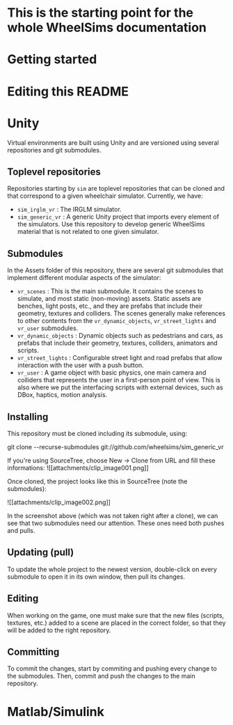 # This is the starting point for the whole WheelSims documentation
# Getting started
# Editing this README
# Unity

Virtual environments are built using Unity and are versioned using several repositories and git submodules.
## Toplevel repositories

Repositories starting by `sim` are toplevel repositories that can be cloned and that correspond to a given wheelchair simulator. Currently, we have:

- `sim_irglm_vr` : The IRGLM simulator.
- `sim_generic_vr` : A generic Unity project that imports every element of the simulators. Use this repository to develop generic WheelSims material that is not related to one given simulator.

## Submodules

In the Assets folder of this repository, there are several git submodules that implement different modular aspects of the simulator:

- `vr_scenes` : This is the main submodule. It contains the scenes to simulate, and most static (non-moving) assets. Static assets are benches, light posts, etc., and they are prefabs that include their geometry, textures and colliders. The scenes generally make references to other contents from the `vr_dynamic_objects`, `vr_street_lights` and `vr_user` submodules.
- `vr_dynamic_objects` : Dynamic objects such as pedestrians and cars, as prefabs that include their geometry, textures, colliders, animators and scripts.
- `vr_street_lights` : Configurable street light and road prefabs that allow interaction with the user with a push button.
- `vr_user` : A game object with basic physics, one main camera and colliders that represents the user in a first-person point of view. This is also where we put the interfacing scripts with external devices, such as DBox, haptics, motion analysis.

## Installing

This repository must be cloned including its submodule, using:

git clone --recurse-submodules git://github.com/wheelsims/sim_generic_vr

If you're using SourceTree, choose New → Clone from URL and fill these informations:
![[attachments/clip_image001.png]]

Once cloned, the project looks like this in SourceTree (note the submodules):

![[attachments/clip_image002.png]]


In the screenshot above (which was not taken right after a clone), we can see that two submodules need our attention. These ones need both pushes and pulls.

## Updating (pull)

To update the whole project to the newest version, double-click on every submodule to open it in its own window, then pull its changes.

## Editing

When working on the game, one must make sure that the new files (scripts, textures, etc.) added to a scene are placed in the correct folder, so that they will be added to the right repository.

## Committing

To commit the changes, start by commiting and pushing every change to the submodules. Then, commit and push the changes to the main repository.
# Matlab/Simulink
